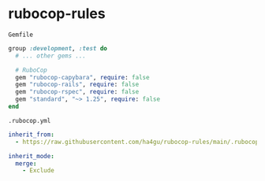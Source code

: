 # rubocop-rules

`Gemfile`

```ruby
group :development, :test do
  # ... other gems ...

  # RuboCop
  gem "rubocop-capybara", require: false
  gem "rubocop-rails", require: false
  gem "rubocop-rspec", require: false
  gem "standard", "~> 1.25", require: false
end
```

`.rubocop.yml`

```yaml
inherit_from:
  - https://raw.githubusercontent.com/ha4gu/rubocop-rules/main/.rubocop.yml

inherit_mode:
  merge:
    - Exclude
```

